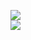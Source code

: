 [![](https://img.shields.io/badge/Made%20With-Github%20Spray-lightgrey.svg?style=for-the-badge&logo=github)](https://github.com/Annihil/github-spray#4087)  
[![](https://i.imgur.com/2DrTn0Z.gif)](https://github.com/Annihil/github-spray)